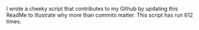 I wrote a cheeky script that contributes to my Github by updating this ReadMe to illustrate why more than commits matter. This script has run 612 times.